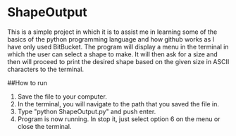 # ShapeOutput
This is a simple project in which it is to assist me in learning some of the basics of the python programming language and how github works as I have only used BitBucket. The program will display a menu in the terminal in which the user can select a shape to make. It will then ask for a size and then will proceed to print the desired shape based on the given size in ASCII characters to the terminal.

##How to run
1) Save the file to your computer.
2) In the terminal, you will navigate to the path that you saved the file in.
3) Type "python ShapeOutput.py" and push enter.
4) Program is now running. In stop it, just select option 6 on the menu or close the terminal.
